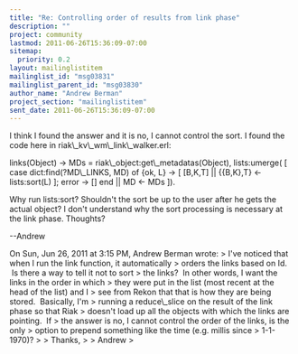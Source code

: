 ```yaml
---
title: "Re: Controlling order of results from link phase"
description: ""
project: community
lastmod: 2011-06-26T15:36:09-07:00
sitemap:
  priority: 0.2
layout: mailinglistitem
mailinglist_id: "msg03831"
mailinglist_parent_id: "msg03830"
author_name: "Andrew Berman"
project_section: "mailinglistitem"
sent_date: 2011-06-26T15:36:09-07:00
---
```



I think I found the answer and it is no, I cannot control the sort. I
found the code here in riak\\_kv\\_wm\\_link\\_walker.erl:

links(Object) -&gt;
 MDs = riak\\_object:get\\_metadatas(Object),
 lists:umerge(
 [ case dict:find(?MD\\_LINKS, MD) of
 {ok, L} -&gt;
 [ [B,K,T] || {{B,K},T} &lt;- lists:sort(L) ];
 error -&gt; []
 end
 || MD &lt;- MDs ]).

Why run lists:sort? Shouldn't the sort be up to the user after he
gets the actual object? I don't understand why the sort processing is
necessary at the link phase. Thoughts?

--Andrew

On Sun, Jun 26, 2011 at 3:15 PM, Andrew Berman  wrote:
&gt; I've noticed that when I run the link function, it automatically
&gt; orders the links based on Id.  Is there a way to tell it not to sort
&gt; the links?  In other words, I want the links in the order in which
&gt; they were put in the list (most recent at the head of the list) and I
&gt; see from Rekon that that is how they are being stored.  Basically, I'm
&gt; running a reduce\\_slice on the result of the link phase so that Riak
&gt; doesn't load up all the objects with which the links are pointing.  If
&gt; the answer is no, I cannot control the order of the links, is the only
&gt; option to prepend something like the time (e.g. millis since
&gt; 1-1-1970)?
&gt;
&gt; Thanks,
&gt;
&gt; Andrew
&gt;


